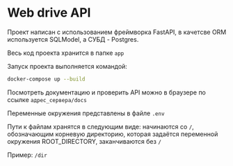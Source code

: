 # Web drive API

Проект написан с использованием фреймворка FastAPI, в качетсве ORM используется SQLModel, а СУБД - Postgres.

Весь код проекта хранится в папке `app`

Запуск проекта выполняется командой:
```bash
docker-compose up --build
```

Посмотреть документацию и проверить API можно в браузере по ссылке `адрес_сервера/docs`

Переменные окружения представлены в файле `.env`

Пути к файлам хранятся в следующим виде: начинаются со `/`, обозначающим корневую директорию, которая задаётся переменной окружения ROOT_DIRECTORY, заканчиваются без `/`

Пример: `/dir`